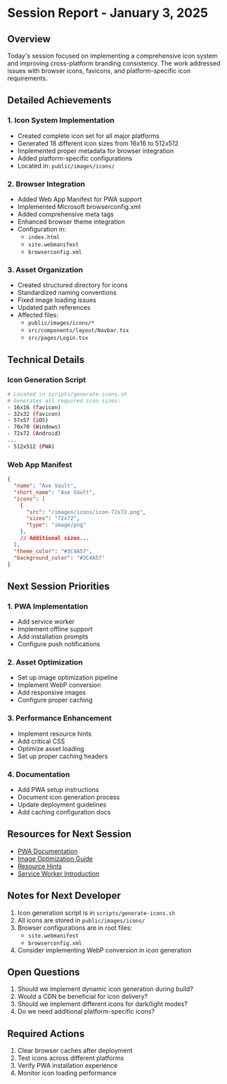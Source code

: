 # Session Report - January 3, 2025

## Overview
Today's session focused on implementing a comprehensive icon system and improving cross-platform branding consistency. The work addressed issues with browser icons, favicons, and platform-specific icon requirements.

## Detailed Achievements

### 1. Icon System Implementation
- Created complete icon set for all major platforms
- Generated 18 different icon sizes from 16x16 to 512x512
- Implemented proper metadata for browser integration
- Added platform-specific configurations
- Located in: `public/images/icons/`

### 2. Browser Integration
- Added Web App Manifest for PWA support
- Implemented Microsoft browserconfig.xml
- Added comprehensive meta tags
- Enhanced browser theme integration
- Configuration in:
  - `index.html`
  - `site.webmanifest`
  - `browserconfig.xml`

### 3. Asset Organization
- Created structured directory for icons
- Standardized naming conventions
- Fixed image loading issues
- Updated path references
- Affected files:
  - `public/images/icons/*`
  - `src/components/layout/Navbar.tsx`
  - `src/pages/Login.tsx`

## Technical Details

### Icon Generation Script
```bash
# Located in scripts/generate-icons.sh
# Generates all required icon sizes:
- 16x16 (favicon)
- 32x32 (favicon)
- 57x57 (iOS)
- 70x70 (Windows)
- 72x72 (Android)
...
- 512x512 (PWA)
```

### Web App Manifest
```json
{
  "name": "Axe Vault",
  "short_name": "Axe Vault",
  "icons": [
    {
      "src": "/images/icons/icon-72x72.png",
      "sizes": "72x72",
      "type": "image/png"
    },
    // Additional sizes...
  ],
  "theme_color": "#3C4A57",
  "background_color": "#3C4A57"
}
```

## Next Session Priorities

### 1. PWA Implementation
- Add service worker
- Implement offline support
- Add installation prompts
- Configure push notifications

### 2. Asset Optimization
- Set up image optimization pipeline
- Implement WebP conversion
- Add responsive images
- Configure proper caching

### 3. Performance Enhancement
- Implement resource hints
- Add critical CSS
- Optimize asset loading
- Set up proper caching headers

### 4. Documentation
- Add PWA setup instructions
- Document icon generation process
- Update deployment guidelines
- Add caching configuration docs

## Resources for Next Session
- [PWA Documentation](https://web.dev/progressive-web-apps/)
- [Image Optimization Guide](https://web.dev/fast/#optimize-your-images)
- [Resource Hints](https://web.dev/preload-critical-assets/)
- [Service Worker Introduction](https://developers.google.com/web/fundamentals/primers/service-workers)

## Notes for Next Developer
1. Icon generation script is in `scripts/generate-icons.sh`
2. All icons are stored in `public/images/icons/`
3. Browser configurations are in root files:
   - `site.webmanifest`
   - `browserconfig.xml`
4. Consider implementing WebP conversion in icon generation

## Open Questions
1. Should we implement dynamic icon generation during build?
2. Would a CDN be beneficial for icon delivery?
3. Should we implement different icons for dark/light modes?
4. Do we need additional platform-specific icons?

## Required Actions
1. Clear browser caches after deployment
2. Test icons across different platforms
3. Verify PWA installation experience
4. Monitor icon loading performance 